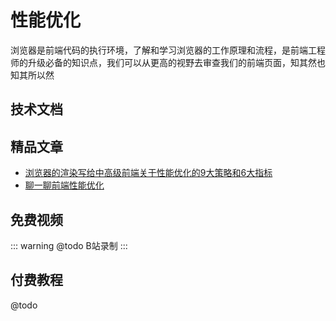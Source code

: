 # 性能优化
<!-- ['❌','✅','🔥','⭐'] -->

浏览器是前端代码的执行环境，了解和学习浏览器的工作原理和流程，是前端工程师的升级必备的知识点，我们可以从更高的视野去审查我们的前端页面，知其然也知其所以然


<roadmap :data="[
  {title:'性能优化',download:true,x:400,y:20},
  { title:'文件加载的更快', y:220,
    left:[
      ['选择图片格式',[
        ['图片压缩'],
        ['png'],
        ['jpg'],
        ['webp'],
      ]],
      ['js压缩'],
      ['文件更小',[
        ['css压缩'],
        ['js压缩'],
        ['css压缩'],
      ]],
    ],
    right:[
      ['CDN'],
      ['善用缓存',[
        ['http缓存'],
        ['接口缓存'],
        ['路由缓存'],
      ]],
      ['懒加载',[
        ['图片'],
        ['路由'],
      ]],
      ['预加载'],
      ['Treeshaking',[
        ['按需加载'],
        ['rollup'],
      ]],
      ['版本管理'],
    ]
  } ,
  { title:'代码执行的更快', y:200,
    left:[
      ['css性能优化'],
      ['js优化'],
      ['SSR'],
      ['页面静态化'],
    ],
    right:[
      ['减少Dom操作'],
      ['Vue性能优化'],
      ['React性能优化'],
    ]
  } ,
    { title:'研发效率更快', 
    left:[
      ['工程化'],
      ['规范'],
      ['研发流程'],
    ],
    right:[
      ['自动化上线'],
      ['JS执行逻辑'],
    ]
  } ,
  { title:'性能指标', 
    left:[
      ['TTI'],
      ['LCP'],
      ['FP'],
    ],
    right:[
      ['Performance'],
      ['lighthouse'],
      ['性能监控'],
      ['错误监控'],
    ]
  } ,
  {title:'进阶必备'},
]" />


## 技术文档
## 精品文章

* [浏览器的渲染写给中高级前端关于性能优化的9大策略和6大指标](https://juejin.cn/post/6981673766178783262)
* [聊一聊前端性能优化](https://juejin.cn/post/6911472693405548557)

## 免费视频

::: warning @todo
B站录制
:::


## 付费教程
@todo

